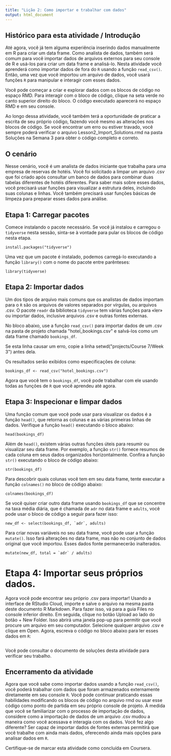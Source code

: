 ```yaml
---
title: "Lição 2: Como importar e trabalhar com dados"
output: html_document
---
```


## Histórico para esta atividade / Introdução
Até agora, você já tem alguma experiência inserindo dados manualmente em R para criar um data frame. Como analista de dados, também será comum para você importar dados de arquivos externos para seu console de R e usá-los para criar um data frame e analisá-lo. Nesta atividade você aprenderá como importar dados de fora do `R` usando a função `read_csv()`. Então, uma vez que você importou um arquivo de dados, você usará funções `R` para manipular e interagir com esses dados.

Você pode começar a criar e explorar dados com os blocos de código no espaço RMD. Para interagir com o bloco de código, clique na seta verde no canto superior direito do bloco. O código executado aparecerá no espaço RMD e em seu console. 

Ao longo dessa atividade, você também terá a oportunidade de praticar a escrita de seu próprio código, fazendo você mesmo as alterações nos blocos de código. Se você encontrar um erro ou estiver travado, você sempre poderá verificar o arquivo Lesson2_Import_Solutions.rmd na pasta Soluções na Semana 3 para obter o código completo e correto.

## O cenário

Nesse cenário, você é um analista de dados iniciante que trabalha para uma empresa de reservas de hotéis. Você foi solicitado a limpar um arquivo .csv que foi criado após consultar um banco de dados para combinar duas tabelas diferentes de hotéis diferentes. Para saber mais sobre esses dados, você precisará usar funções para visualizar a estrutura deles, incluindo suas colunas e linhas. Você também precisará usar funções básicas de limpeza para preparar esses dados para análise.

## Etapa 1: Carregar pacotes

Comece instalando o pacote necessário. Se você já instalou e carregou o `tidyverse` nesta sessão, sinta-se à vontade para pular os blocos de código nesta etapa.

```{r}
install.packages("tidyverse")
```

Uma vez que um pacote é instalado, podemos carregá-lo executando a função `library()` com o nome do pacote entre parênteses:

```{r}
library(tidyverse)
```

## Etapa 2: Importar dados

Um dos tipos de arquivo mais comuns que os analistas de dados importam para o `R` são os arquivos de valores separados por vírgulas, ou arquivos .csv. O pacote `readr` da biblioteca `tidyverse` tem várias funções para «ler» ou importar dados, inclusive arquivos .csv e outras fontes externas. 

No bloco abaixo, use a função `read_csv()` para importar dados de um .csv na pasta de projeto chamada "hotel_bookings.csv" e salvá-los como um data frame chamado `bookings_df`. 

Se esta linha causar um erro, copie a linha setwd("projects/Course 7/Week 3") antes dela. 

Os resultados serão exibidos como especificações de coluna:

```{r}
bookings_df <- read_csv("hotel_bookings.csv")
```

Agora que você tem o `bookings_df`, você pode trabalhar com ele usando todas as funções de `R` que você aprendeu até agora. 

## Etapa 3: Inspecionar e limpar dados

Uma função comum que você pode usar para visualizar os dados é a função `head()`, que retorna as colunas e as várias primeiras linhas de dados. Verifique a função `head()` executando o bloco abaixo:

```{r}
head(bookings_df)
```

Além de `head()`, existem várias outras funções úteis para resumir ou visualizar seu data frame. Por exemplo, a função `str()` fornece resumos de cada coluna em seus dados organizados horizontalmente. Confira a função `str()` executando o bloco de código abaixo:

```{r}
str(bookings_df)
```

Para descobrir quais colunas você tem em seu data frame, tente executar a função `colnames()` no bloco de código abaixo:

```{r}
colnames(bookings_df)
```

Se você quiser criar outro data frame usando `bookings_df` que se concentre na taxa média diária, que é chamada de `adr` no data frame e `adults`, você pode usar o bloco de código a seguir para fazer isso:

```{r}
new_df <- select(bookings_df, `adr`, adults)
```

Para criar novas variáveis no seu data frame, você pode usar a função `mutate()`. Isso fará alterações no data frame, mas não no conjunto de dados original que você importou. Esses dados fonte permanecerão inalterados. 

```{r}
mutate(new_df, total = `adr` / adults)
```

# Etapa 4: Importar seus próprios dados.

Agora você pode encontrar seu próprio .csv para importar! Usando a interface de RStudio Cloud, importe e salve o arquivo na mesma pasta deste documento R Markdown. Para fazer isso, vá para a guia Files no console inferior direito. Em seguida, clique no botão Upload ao lado do botão + New Folder. Isso abrirá uma janela pop-up para permitir que você procure um arquivo em seu computador. Selecione qualquer arquivo .csv e clique em Open. Agora, escreva o código no bloco abaixo para ler esses dados em `R`:

```{r}

```
Você pode consultar o documento de soluções desta atividade para verificar seu trabalho.

## Encerramento da atividade
Agora que você sabe como importar dados usando a função `read_csv()`, você poderá trabalhar com dados que foram armazenados externamente diretamente em seu console `R`. Você pode continuar praticando essas habilidades modificando os blocos de código no arquivo rmd ou usar esse código como ponto de partida em seu próprio console de projeto. À medida que você se familiarizar com o processo de importação de dados, considere como a importação de dados de um arquivo .csv mudou a maneira como você acessava e interagia com os dados. Você fez algo diferente? Ser capaz de importar dados de fontes externas permitirá que você trabalhe com ainda mais dados, oferecendo ainda mais opções para analisar dados em `R`.  

Certifique-se de marcar esta atividade como concluída em Coursera.
